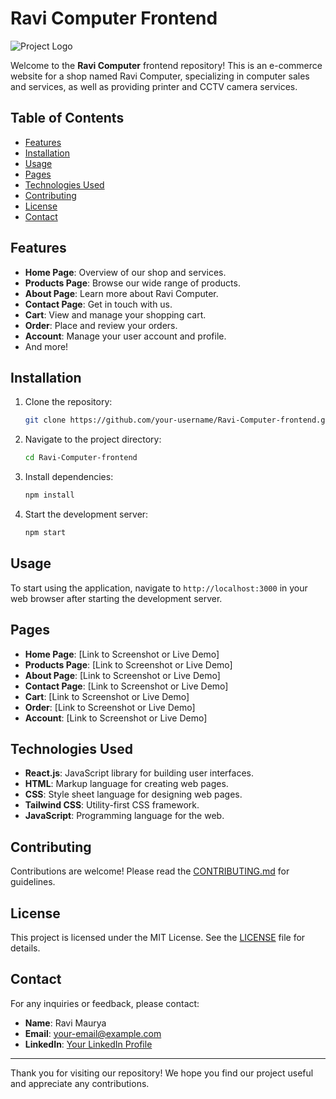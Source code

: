 # Ravi Computer Frontend

![Project Logo](https://firebasestorage.googleapis.com/v0/b/ravi-computer.appspot.com/o/images%2Fnew%20logo%20fixed.png?alt=media&token=6f43e9f1-c7d9-4083-ba95-bdf1ed88a19b)

Welcome to the **Ravi Computer** frontend repository! This is an e-commerce website for a shop named Ravi Computer, specializing in computer sales and services, as well as providing printer and CCTV camera services.

## Table of Contents
- [Features](#features)
- [Installation](#installation)
- [Usage](#usage)
- [Pages](#pages)
- [Technologies Used](#technologies-used)
- [Contributing](#contributing)
- [License](#license)
- [Contact](#contact)

## Features
- **Home Page**: Overview of our shop and services.
- **Products Page**: Browse our wide range of products.
- **About Page**: Learn more about Ravi Computer.
- **Contact Page**: Get in touch with us.
- **Cart**: View and manage your shopping cart.
- **Order**: Place and review your orders.
- **Account**: Manage your user account and profile.
- And more!

## Installation

1. Clone the repository:
    ```bash
    git clone https://github.com/your-username/Ravi-Computer-frontend.git
    ```

2. Navigate to the project directory:
    ```bash
    cd Ravi-Computer-frontend
    ```

3. Install dependencies:
    ```bash
    npm install
    ```

4. Start the development server:
    ```bash
    npm start
    ```

## Usage
To start using the application, navigate to `http://localhost:3000` in your web browser after starting the development server.

## Pages

- **Home Page**: [Link to Screenshot or Live Demo]
- **Products Page**: [Link to Screenshot or Live Demo]
- **About Page**: [Link to Screenshot or Live Demo]
- **Contact Page**: [Link to Screenshot or Live Demo]
- **Cart**: [Link to Screenshot or Live Demo]
- **Order**: [Link to Screenshot or Live Demo]
- **Account**: [Link to Screenshot or Live Demo]

## Technologies Used
- **React.js**: JavaScript library for building user interfaces.
- **HTML**: Markup language for creating web pages.
- **CSS**: Style sheet language for designing web pages.
- **Tailwind CSS**: Utility-first CSS framework.
- **JavaScript**: Programming language for the web.

## Contributing

Contributions are welcome! Please read the [CONTRIBUTING.md](link_to_contributing_guidelines) for guidelines.

## License

This project is licensed under the MIT License. See the [LICENSE](link_to_license) file for details.

## Contact

For any inquiries or feedback, please contact:
- **Name**: Ravi Maurya
- **Email**: your-email@example.com
- **LinkedIn**: [Your LinkedIn Profile](link_to_linkedin_profile)

---

Thank you for visiting our repository! We hope you find our project useful and appreciate any contributions.

